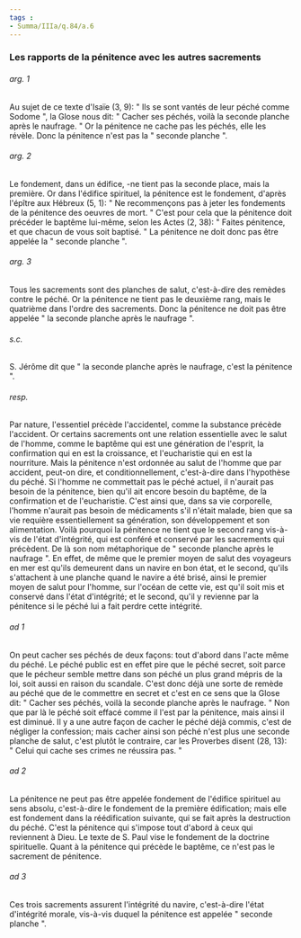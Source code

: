 ```yaml
---
tags : 
- Summa/IIIa/q.84/a.6
---
```


### Les rapports de la pénitence avec les autres sacrements

###### arg. 1
Au sujet de ce texte d'Isaïe (3, 9): " Ils se sont vantés de leur péché comme Sodome ", la Glose nous dit: " Cacher ses péchés, voilà la seconde planche après le naufrage. " Or la pénitence ne cache pas les péchés, elle les révèle. Donc la pénitence n'est pas la " seconde planche ". 

###### arg. 2
Le fondement, dans un édifice, -ne tient pas la seconde place, mais la première. Or dans l'édifice spirituel, la pénitence est le fondement, d'après l'épître aux Hébreux (5, 1): " Ne recommençons pas à jeter les fondements de la pénitence des oeuvres de mort. " C'est pour cela que la pénitence doit précéder le baptême lui-même, selon les Actes (2, 38): " Faites pénitence, et que chacun de vous soit baptisé. " La pénitence ne doit donc pas être appelée la " seconde planche ". 

###### arg. 3
Tous les sacrements sont des planches de salut, c'est-à-dire des remèdes contre le péché. Or la pénitence ne tient pas le deuxième rang, mais le quatrième dans l'ordre des sacrements. Donc la pénitence ne doit pas être appelée " la seconde planche après le naufrage ". 

###### s.c.
S. Jérôme dit que " la seconde planche après le naufrage, c'est la pénitence ". 

###### resp.
Par nature, l'essentiel précède l'accidentel, comme la substance précède l'accident. Or certains sacrements ont une relation essentielle avec le salut de l'homme, comme le baptême qui est une génération de l'esprit, la confirmation qui en est la croissance, et l'eucharistie qui en est la nourriture. Mais la pénitence n'est ordonnée au salut de l'homme que par accident, peut-on dire, et conditionnellement, c'est-à-dire dans l'hypothèse du péché. Si l'homme ne commettait pas le péché actuel, il n'aurait pas besoin de la pénitence, bien qu'il ait encore besoin du baptême, de la confirmation et de l'eucharistie. C'est ainsi que, dans sa vie corporelle, l'homme n'aurait pas besoin de médicaments s'il n'était malade, bien que sa vie requière essentiellement sa génération, son développement et son alimentation. Voilà pourquoi la pénitence ne tient que le second rang vis-à-vis de l'état d'intégrité, qui est conféré et conservé par les sacrements qui précèdent. De là son nom métaphorique de " seconde planche après le naufrage ". En effet, de même que le premier moyen de salut des voyageurs en mer est qu'ils demeurent dans un navire en bon état, et le second, qu'ils s'attachent à une planche quand le navire a été brisé, ainsi le premier moyen de salut pour l'homme, sur l'océan de cette vie, est qu'il soit mis et conservé dans l'état d'intégrité; et le second, qu'il y revienne par la pénitence si le péché lui a fait perdre cette intégrité. 

###### ad 1
On peut cacher ses péchés de deux façons: tout d'abord dans l'acte même du péché. Le péché public est en effet pire que le péché secret, soit parce que le pécheur semble mettre dans son péché un plus grand mépris de la loi, soit aussi en raison du scandale. C'est donc déjà une sorte de remède au péché que de le commettre en secret et c'est en ce sens que la Glose dit: " Cacher ses péchés, voilà la seconde planche après le naufrage. " Non que par là le péché soit effacé comme il l'est par la pénitence, mais ainsi il est diminué. Il y a une autre façon de cacher le péché déjà commis, c'est de négliger la confession; mais cacher ainsi son péché n'est plus une seconde planche de salut, c'est plutôt le contraire, car les Proverbes disent (28, 13): " Celui qui cache ses crimes ne réussira pas. " 

###### ad 2
La pénitence ne peut pas être appelée fondement de l'édifice spirituel au sens absolu, c'est-à-dire le fondement de la première édification; mais elle est fondement dans la réédification suivante, qui se fait après la destruction du péché. C'est la pénitence qui s'impose tout d'abord à ceux qui reviennent à Dieu. Le texte de S. Paul vise le fondement de la doctrine spirituelle. Quant à la pénitence qui précède le baptême, ce n'est pas le sacrement de pénitence. 

###### ad 3
Ces trois sacrements assurent l'intégrité du navire, c'est-à-dire l'état d'intégrité morale, vis-à-vis duquel la pénitence est appelée " seconde planche ". 

